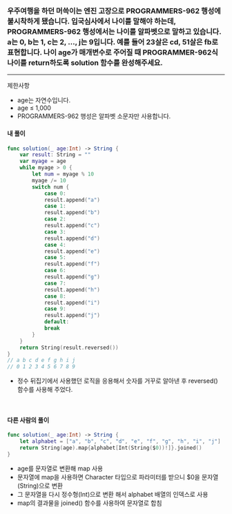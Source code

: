 ### 우주여행을 하던 머쓱이는 엔진 고장으로 PROGRAMMERS-962 행성에 불시착하게 됐습니다. 입국심사에서 나이를 말해야 하는데, PROGRAMMERS-962 행성에서는 나이를 알파벳으로 말하고 있습니다. a는 0, b는 1, c는 2, ..., j는 9입니다. 예를 들어 23살은 cd, 51살은 fb로 표현합니다. 나이 age가 매개변수로 주어질 때 PROGRAMMER-962식 나이를 return하도록 solution 함수를 완성해주세요.
<hr>

제한사항
- age는 자연수입니다.
- age ≤ 1,000
- PROGRAMMERS-962 행성은 알파벳 소문자만 사용합니다.


#### 내 풀이
```Swift
func solution(_ age:Int) -> String {
    var result: String = ""
    var myage = age
    while myage > 0 {
        let num = myage % 10
        myage /= 10
        switch num {
            case 0:
            result.append("a")
            case 1:
            result.append("b")
            case 2:
            result.append("c")
            case 3:
            result.append("d")
            case 4:
            result.append("e")
            case 5:
            result.append("f")
            case 6:
            result.append("g")
            case 7:
            result.append("h")
            case 8:
            result.append("i")
            case 9:
            result.append("j")
            default:
            break
        }
    }
    return String(result.reversed())
}
// a b c d e f g h i j
// 0 1 2 3 4 5 6 7 8 9
```

- 정수 뒤집기에서 사용했던 로직을 응용해서 숫자를 거꾸로 알아낸 후 reversed() 함수를 사용해 주었다.

<br>

#### 다른 사람의 풀이

```Swift
func solution(_ age:Int) -> String {
    let alphabet = ["a", "b", "c", "d", "e", "f", "g", "h", "i", "j"]
    return String(age).map{alphabet[Int(String($0))!]}.joined()
}
```
- age를 문자열로 변환해 map 사용
- 문자열에 map을 사용하면 Character 타입으로 파라미터를 받으니 $0을 문자열(String)으로 변환
- 그 문자열을 다시 정수형(Int)으로 변환 해서 alphabet 배열의 인덱스로 사용
- map의 결과물을 joined() 함수를 사용하여 문자열로 합침
